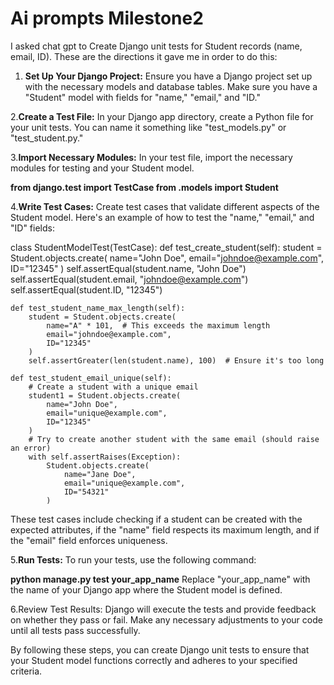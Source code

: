 # Ai prompts Milestone2
I asked chat gpt to Create Django unit tests for Student records (name, email, ID).
These are the directions it gave me in order to do this:

1. **Set Up Your Django Project:**
Ensure you have a Django project set up with the necessary models and database tables. Make sure you have a "Student" model with fields for "name," "email," and "ID."

2.**Create a Test File:**
In your Django app directory, create a Python file for your unit tests. You can name it something like "test_models.py" or "test_student.py."

3.**Import Necessary Modules:**
In your test file, import the necessary modules for testing and your Student model.

**from django.test import TestCase
from .models import Student**

4.**Write Test Cases:**
Create test cases that validate different aspects of the Student model. Here's an example of how to test the "name," "email," and "ID" fields:

class StudentModelTest(TestCase):
    def test_create_student(self):
        student = Student.objects.create(
            name="John Doe",
            email="johndoe@example.com",
            ID="12345"
        )
        self.assertEqual(student.name, "John Doe")
        self.assertEqual(student.email, "johndoe@example.com")
        self.assertEqual(student.ID, "12345")

    def test_student_name_max_length(self):
        student = Student.objects.create(
            name="A" * 101,  # This exceeds the maximum length
            email="johndoe@example.com",
            ID="12345"
        )
        self.assertGreater(len(student.name), 100)  # Ensure it's too long

    def test_student_email_unique(self):
        # Create a student with a unique email
        student1 = Student.objects.create(
            name="John Doe",
            email="unique@example.com",
            ID="12345"
        )
        # Try to create another student with the same email (should raise an error)
        with self.assertRaises(Exception):
            Student.objects.create(
                name="Jane Doe",
                email="unique@example.com",
                ID="54321"
            )

These test cases include checking if a student can be created with the expected attributes, if the "name" field respects its maximum length, and if the "email" field enforces uniqueness.

5.**Run Tests:**
To run your tests, use the following command:

**python manage.py test your_app_name**
Replace "your_app_name" with the name of your Django app where the Student model is defined.

6.Review Test Results:
Django will execute the tests and provide feedback on whether they pass or fail. Make any necessary adjustments to your code until all tests pass successfully.

By following these steps, you can create Django unit tests to ensure that your Student model functions correctly and adheres to your specified criteria.
